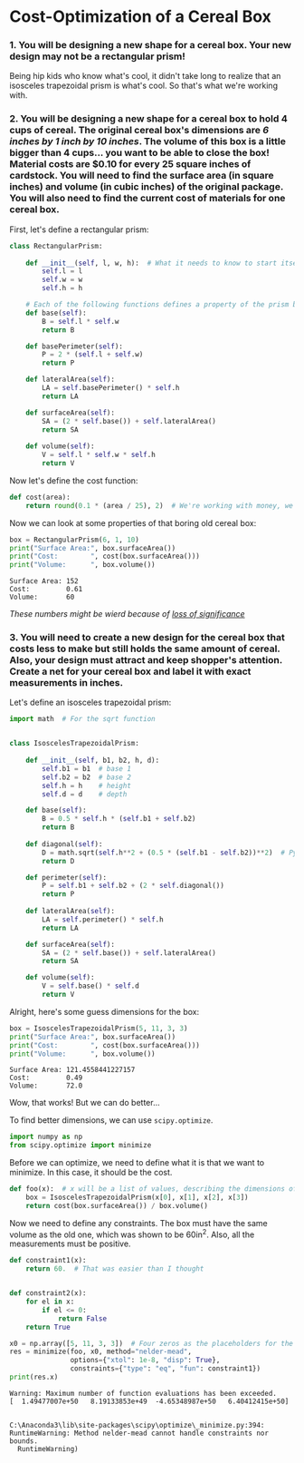 
# Cost-Optimization of a Cereal Box

### 1. You will be designing a **new** shape for a cereal box. Your new design **may not** be a rectangular prism!

Being hip kids who know what's cool, it didn't take long to realize that an isosceles trapezoidal prism is what's cool. So that's what we're working with.

### 2. You will be designing a new shape for a cereal box to hold 4 cups of cereal. The original cereal box's dimensions are ***6 inches by 1 inch by 10 inches***. The volume of this box is a little bigger than 4 cups... you want to be able to close the box! Material costs are $0.10 for every 25 square inches of cardstock. You will need to find the surface area (in square inches) and volume (in cubic inches) of the original package. You will also need to find the current cost of materials for one cereal box.

First, let's define a rectangular prism:


```python
class RectangularPrism:
    
    def __init__(self, l, w, h):  # What it needs to know to start itself
        self.l = l
        self.w = w
        self.h = h

    # Each of the following functions defines a property of the prism based on l, w, & h
    def base(self):
        B = self.l * self.w
        return B

    def basePerimeter(self):
        P = 2 * (self.l + self.w)
        return P

    def lateralArea(self):
        LA = self.basePerimeter() * self.h
        return LA

    def surfaceArea(self):
        SA = (2 * self.base()) + self.lateralArea()
        return SA
    
    def volume(self):
        V = self.l * self.w * self.h
        return V

```

Now let's define the cost function:


```python
def cost(area):
    return round(0.1 * (area / 25), 2)  # We're working with money, we only want two decimal points

```

Now we can look at some properties of that boring old cereal box:


```python
box = RectangularPrism(6, 1, 10)
print("Surface Area:", box.surfaceArea())
print("Cost:        ", cost(box.surfaceArea()))
print("Volume:      ", box.volume())
```

    Surface Area: 152
    Cost:         0.61
    Volume:       60
    

*These numbers might be wierd because of [loss of significance](https://en.wikipedia.org/wiki/Loss_of_significance)*

### 3. You will need to create a new design for the cereal box that costs less to make but still holds the same amount of cereal. Also, your design must attract and keep shopper's attention. Create a **net** for your cereal box and label it with exact measurements in inches.



Let's define an isosceles trapezoidal prism:


```python
import math  # For the sqrt function


class IsoscelesTrapezoidalPrism:
    
    def __init__(self, b1, b2, h, d):
        self.b1 = b1  # base 1
        self.b2 = b2  # base 2
        self.h = h    # height
        self.d = d    # depth

    def base(self):
        B = 0.5 * self.h * (self.b1 + self.b2)
        return B
    
    def diagonal(self):
        D = math.sqrt(self.h**2 + (0.5 * (self.b1 - self.b2))**2)  # Pythagoran theorem
        return D

    def perimeter(self):
        P = self.b1 + self.b2 + (2 * self.diagonal())
        return P
    
    def lateralArea(self):
        LA = self.perimeter() * self.h
        return LA

    def surfaceArea(self):
        SA = (2 * self.base()) + self.lateralArea()
        return SA

    def volume(self):
        V = self.base() * self.d
        return V

```

Alright, here's some guess dimensions for the box:


```python
box = IsoscelesTrapezoidalPrism(5, 11, 3, 3)
print("Surface Area:", box.surfaceArea())
print("Cost:        ", cost(box.surfaceArea()))
print("Volume:      ", box.volume())
```

    Surface Area: 121.4558441227157
    Cost:         0.49
    Volume:       72.0
    

Wow, that works! But we can do better...

To find better dimensions, we can use `scipy.optimize`.


```python
import numpy as np
from scipy.optimize import minimize
```

Before we can optimize, we need to define what it is that we want to minimize. In this case, it should be the cost.


```python
def foo(x):  # x will be a list of values, describing the dimensions of a trapezoidal prism
    box = IsoscelesTrapezoidalPrism(x[0], x[1], x[2], x[3])
    return cost(box.surfaceArea()) / box.volume()

```

Now we need to define any constraints. The box must have the same volume as the old one, which was shown to be 60in<sup>2</sup>.  Also, all the measurements must be positive.


```python
def constraint1(x):
    return 60.  # That was easier than I thought


def constraint2(x):
    for el in x:
        if el <= 0:
            return False
    return True

```


```python
x0 = np.array([5, 11, 3, 3])  # Four zeros as the placeholders for the dimensions
res = minimize(foo, x0, method="nelder-mead",
               options={"xtol": 1e-8, "disp": True},
               constraints={"type": "eq", "fun": constraint1})
print(res.x)
```

    Warning: Maximum number of function evaluations has been exceeded.
    [  1.49477007e+50   8.19133853e+49  -4.65348987e+50   6.40412415e+50]
    

    C:\Anaconda3\lib\site-packages\scipy\optimize\_minimize.py:394: RuntimeWarning: Method nelder-mead cannot handle constraints nor bounds.
      RuntimeWarning)
    
